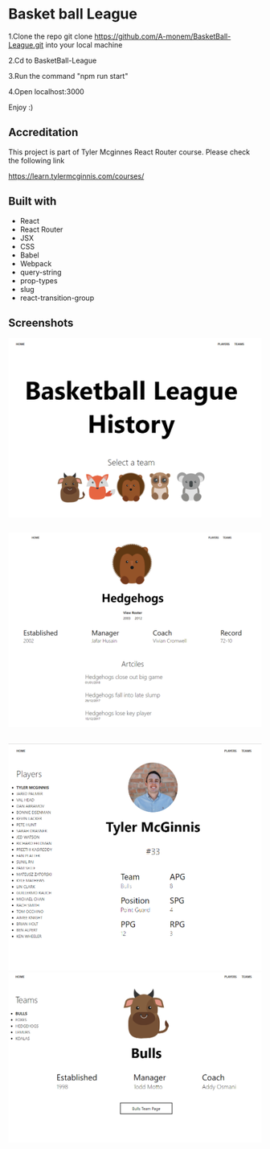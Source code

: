 # Basket ball League

1.Clone the repo git clone https://github.com/A-monem/BasketBall-League.git into your local machine

2.Cd to BasketBall-League

3.Run the command "npm run start"

4.Open localhost:3000

Enjoy :)

## Accreditation

This project is part of Tyler Mcginnes React Router course. Please check the following link

https://learn.tylermcginnis.com/courses/

## Built with

* React
* React Router
* JSX
* CSS
* Babel
* Webpack
* query-string
* prop-types
* slug
* react-transition-group

## Screenshots

![Home page screenshot](/screenshots/Capture.PNG)
```
```
![Home screenshot](/screenshots/Capture2.PNG)
```
```
![Players screenshot](/screenshots/Capture3.PNG)
![Teams screenshot](/screenshots/Capture4.PNG)
